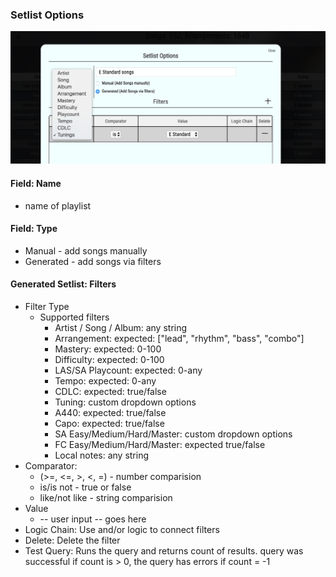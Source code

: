 ### Setlist Options
![](https://github.com/sandiz/rs-manager/raw/master/screenshots/images/custom.setlist.filterone.jpg)

#### Field: Name
 - name of playlist

#### Field: Type
 - Manual - add songs manually
 - Generated - add songs via filters

#### Generated Setlist: Filters
 - Filter Type
   * Supported filters
       * Artist / Song / Album: any string 
       * Arrangement: expected: ["lead", "rhythm", "bass", "combo"]
       * Mastery: expected: 0-100
       * Difficulty: expected: 0-100
       * LAS/SA Playcount: expected: 0-any
       * Tempo: expected: 0-any
       * CDLC: expected: true/false
       * Tuning: custom dropdown options
       * A440: expected: true/false
       * Capo: expected: true/false
       * SA Easy/Medium/Hard/Master: custom dropdown options
       * FC Easy/Medium/Hard/Master: expected true/false
       * Local notes: any string
 - Comparator:
    * (>=, <=, >, <, =) - number comparision
    * is/is not - true or false
    * like/not like - string comparision
 - Value
    * -- user input -- goes here 
 - Logic Chain: 
    Use and/or logic to connect filters
 - Delete:
    Delete the filter
 - Test Query:
    Runs the query and returns count of results. query was successful if count is > 0, the query has errors if count = -1

    